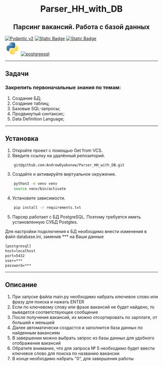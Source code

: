


<h1 align="center">Parser_HH_with_DB</h1>
<h2 align="center">Парсинг вакансий. Работа с базой данных</h2>

<div>
    <a href="https://docs.pydantic.dev/latest/contributing/#badges" rel="nofollow"><img src="https://pypi-camo.global.ssl.fastly.net/efb81286fc744fbf809859d1089c3c8b100bbfd3/68747470733a2f2f696d672e736869656c64732e696f2f656e64706f696e743f75726c3d68747470733a2f2f7261772e67697468756275736572636f6e74656e742e636f6d2f707964616e7469632f707964616e7469632f6d61696e2f646f63732f62616467652f76322e6a736f6e" alt="Pydantic v2"></a>
    <a href="https://pypi.org/project/requests/2.29.0/"> <img alt="Static Badge" src="https://img.shields.io/badge/requests-2.29.0-green"></a>
    <a href="https://pypi.org/project/psycopg2/2.9.6/"><img alt="Static Badge" src="https://img.shields.io/badge/psycopg2--binary-2.9.6-green?labelColor=red&color=blue"></a>
</div>
<div>
    <a href="https://www.python.org/"><img width="48" height="48" src="https://raw.githubusercontent.com/devicons/devicon/master/icons/python/python-original.svg" alt="python"/></a>
    <a href="https://www.postgresql.org/"><img width="48" height="48" src="https://img.icons8.com/color/48/postgreesql.png" alt="postgreesql"/></a>
</div>


___
## Задачи
### Закрепить первоначальные знания по темам:
1. Создание БД;
2. Создание таблиц;
3. Базовые SQL-запросы;
4. Продвинутый синтаксис;
5. Data Definition Language;

___
## Установка

1. Откройте проект с помощью Get from VCS.
2. Введите ссылку на удалённый репозиторий. 
```bash
    git@github.com:AndrewDyakonow/Parser_HH_with_DB.git
```
3. Создайте и активируйте виртуальное окружение.
```bash
    python3 -m venv venv
    source venv/bin/activate
```
4. Установите зависимости.
```bash
    pip install -r requirements.txt
```

5. Парсер работает с БД PostgreSQL. Поэтому требуется иметь
установленную СУБД Postgtes. 

Для настройки подключения к БД необходимо внести изменения
в файл database.ini, заменив *** на Ваши данные

```
[postgresql]
host=localhost
port=5432
user=***
password=***

```

___

## Описание

1. При запуске файла main.py необходимо набрать ключевое слово или фразу для поиска и нажать ENTER
2. Если по ключевому слову или фразе вакансий не будет найдено, то выведется соответствующее сообщение
3. После получения вакансий, их можно отсортировать по зарплате, от большей к меньшей
4. Далее автоматически создастся и заполнится база данных по найденным вакансиям
5. В завершении можно выбрать запрос из базы данных для удобного отображения вакансий
6. Обратите внимание, что для запроса № 5 необходимо будет ввести ключевое слово для поиска по названию вакансии
7. В конце необходимо набрать "0", для завершения работы
